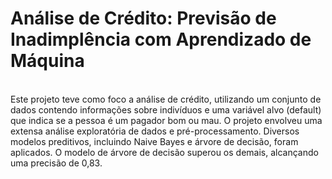 # Análise de Crédito: Previsão de Inadimplência com Aprendizado de Máquina

<br> 
Este projeto teve como foco a análise de crédito, utilizando um conjunto de dados contendo informações sobre indivíduos e uma variável alvo (default) que indica se a pessoa é um pagador bom ou mau. O projeto envolveu uma extensa análise exploratória de dados e pré-processamento. Diversos modelos preditivos, incluindo Naive Bayes e árvore de decisão, foram aplicados. O modelo de árvore de decisão superou os demais, alcançando uma precisão de 0,83.




